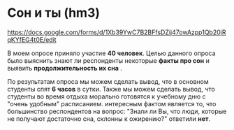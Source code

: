 # Сон и ты (hm3)
https://docs.google.com/forms/d/1Xb39YwC7B2BFfsDZij47owAzpp1Qb20jRqKYfEG4t0E/edit

В моем опросе приняло участие **40 человек**.
Целью данного опроса было выяснить знают ли респонденты некоторые **факты про сон** и выявить **продолжительность их сна** .

По результатам опроса мы можем сделать вывод, что в основном студенты спят **6 часов** в сутки. Также мы можем сделать вывод, что студенты во время отдыха морально готовятся к учебному дню с "очень удобным" расписанием. интересным фактом является то, что большинство респондентов на вопрос: "Знали ли Вы, что люди, которые не получают достаточно сна, склонны к ожирению?" ответили **нет**.
